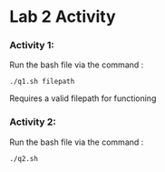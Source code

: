 # Lab 2 Activity 

### Activity 1: 

Run the bash file via the command : 
```
./q1.sh filepath 
```
Requires a valid filepath for functioning 

### Activity 2:  

Run the bash file via the command : 
```
./q2.sh  
```


